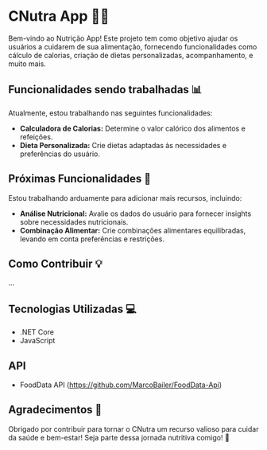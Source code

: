 # CNutra App 🍏💪

Bem-vindo ao Nutrição App! Este projeto tem como objetivo ajudar os usuários a cuidarem de sua alimentação, fornecendo funcionalidades como cálculo de calorias, criação de dietas personalizadas, acompanhamento, e muito mais.

## Funcionalidades sendo trabalhadas 📊

Atualmente, estou trabalhando nas seguintes funcionalidades:

- **Calculadora de Calorias:** Determine o valor calórico dos alimentos e refeições.
- **Dieta Personalizada:** Crie dietas adaptadas às necessidades e preferências do usuário.

## Próximas Funcionalidades 🚀

Estou trabalhando arduamente para adicionar mais recursos, incluindo:

- **Análise Nutricional:** Avalie os dados do usuário para fornecer insights sobre necessidades nutricionais.
- **Combinação Alimentar:** Crie combinações alimentares equilibradas, levando em conta preferências e restrições.

## Como Contribuir 💡

...

## Tecnologias Utilizadas 💻

- .NET Core
- JavaScript

## API

- FoodData API (https://github.com/MarcoBailer/FoodData-Api)

## Agradecimentos 🙌

Obrigado por contribuir para tornar o CNutra um recurso valioso para cuidar da saúde e bem-estar! Seja parte dessa jornada nutritiva comigo! 🌱
